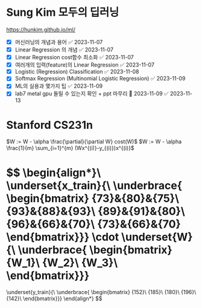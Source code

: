 # Sung Kim 모두의 딥러닝
https://hunkim.github.io/ml/

- [x] 머신러닝의 개념과 용어 ✅ 2023-11-07
- [x] Linear Regression 의 개념 ✅ 2023-11-07
- [x] Linear Regression cost함수 최소화 ✅ 2023-11-07
- [x] 여러개의 입력(feature)의 Linear Regression ✅ 2023-11-07
- [x] Logistic (Regression) Classification ✅ 2023-11-08
- [x] Softmax Regression (Multinomial Logistic Regression) ✅ 2023-11-09
- [x] ML의 실용과 몇가지 팁 ✅ 2023-11-09
- [x] lab7 metal gpu 돌릴 수 있는지 확인 + ppt 마무리 📅 2023-11-09 ✅ 2023-11-13
# Stanford CS231n

$W := W - \alpha \frac{\partial}{\partial W} cost(W)$ 
$W := W - \alpha \frac{1}{m} \sum_{i=1}^{m} (Wx^{(i)}-y_{(i)})x^{(i)}$ 

$$
\begin{align*}\\
\underset{x\_train}{\\
\underbrace{
\begin{bmatrix}
{73}&{80}&{75}\\
{93}&{88}&{93}\\
{89}&{91}&{80}\\
{96}&{66}&{70}\\
{73}&{66}&{70}
\end{bmatrix}}}
\cdot
\underset{W}{\\
\underbrace{
\begin{bmatrix}
{W_1}\\
{W_2}\\
{W_3}\\
\end{bmatrix}}}
=
\underset{y\_train}{\\
\underbrace{
\begin{bmatrix}
{152}\\
{185}\\
{180}\\
{196}\\
{142}\\
\end{bmatrix}}}
\end{align*}
$$